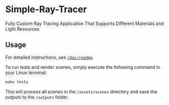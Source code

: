 # Simple-Ray-Tracer
Fully Custom Ray Tracing Application That Supports Different Materials and Light Resources

## Usage

For detailed instructions, see [`/doc/readme`](./doc/readme.pdf).

To run tests and render scenes, simply execute the following command in your Linux terminal:

```bash
make tests
```
This will process all scenes in the `/assets/scenes` directory and save the outputs to the `/outputs` folder.
